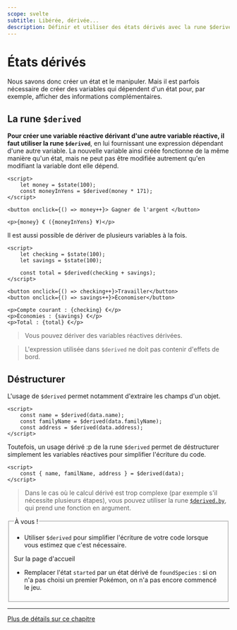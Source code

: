 ```yaml
---
scope: svelte
subtitle: Libérée, dérivée...
description: Définir et utiliser des états dérivés avec la rune $derived dans un composant Svelte 5
---
```


# États dérivés

Nous savons donc créer un état et le manipuler. Mais il est parfois nécessaire de créer des
variables qui dépendent d'un état pour, par exemple, afficher des informations complémentaires.

## La rune `$derived`

**Pour créer une variable réactive dérivant d'une autre variable réactive, il faut utiliser la rune
`$derived`**, en lui fournissant une expression dépendant d'une autre variable. La nouvelle variable
ainsi créée fonctionne de la même manière qu'un état, mais ne peut pas être modifiée autrement qu'en
modifiant la variable dont elle dépend.

```svelte
<script>
	let money = $state(100);
	const moneyInYens = $derived(money * 171);
</script>

<button onclick={() => money++}> Gagner de l'argent </button>

<p>{money} € ({moneyInYens} ¥)</p>
```

Il est aussi possible de dériver de plusieurs variables à la fois.

```svelte
<script>
	let checking = $state(100);
	let savings = $state(100);

	const total = $derived(checking + savings);
</script>

<button onclick={() => checking++}>Travailler</button>
<button onclick={() => savings++}>Économiser</button>

<p>Compte courant : {checking} €</p>
<p>Économies : {savings} €</p>
<p>Total : {total} €</p>
```

> Vous pouvez dériver des variables réactives dérivées.

> L'expression utilisée dans `$derived` ne doit pas contenir d'effets de bord.

## Déstructurer

L'usage de `$derived` permet notamment d'extraire les champs d'un objet.

```svelte
<script>
	const name = $derived(data.name);
	const familyName = $derived(data.familyName);
	const address = $derived(data.address);
</script>
```

Toutefois, un usage dérivé :p de la rune `$derived` permet de déstructurer simplement les variables
réactives pour simplifier l'écriture du code.

```svelte
<script>
	const { name, familName, address } = $derived(data);
</script>
```

> Dans le cas où le calcul dérivé est trop complexe (par exemple s'il nécessite plusieurs étapes),
> vous pouvez utiliser la rune
> [`$derived.by`](https://svelte-5-preview.vercel.app/docs/runes#$derived-by), qui prend une
> fonction en argument.

<fieldset class='task'>
<legend>À vous !</legend>

- Utiliser `$derived` pour simplifier l'écriture de votre code lorsque vous estimez que c'est
  nécessaire.

Sur la page d'accueil

- Remplacer l'état `started` par un état dérivé de `foundSpecies` : si on n'a pas choisi un premier
  Pokémon, on n'a pas encore commencé le jeu.

</fieldset>

---

[Plus de détails sur ce chapitre](https://svelte-5-preview.vercel.app/docs/runes#$derived)
